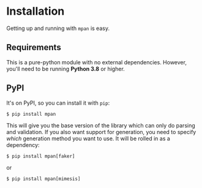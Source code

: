 # Installation

Getting up and running with `mpan` is easy.


## Requirements

This is a pure-python module with no external dependencies.  However, you'll
need to be running **Python 3.8** or higher.


## PyPI

It's on PyPI, so you can install it with `pip`:

```shell
$ pip install mpan
```

This will give you the base version of the library which can only do parsing
and validation.  If you also want support for generation, you need to specify
*which* generation method you want to use.  It will be rolled in as a dependency:

```shell
$ pip install mpan[faker]
```

or

```shell
$ pip install mpan[mimesis]
```

